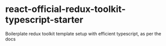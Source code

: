 # react-official-redux-toolkit-typescript-starter
 Boilerplate redux toolkit template setup with efficient typescript, as per the docs
